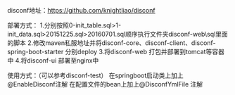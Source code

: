 

disconf地址：https://github.com/knightliao/disconf

部署方式：
1.分别按照0-init_table.sql>1-init_data.sql>20151225.sql>20160701.sql顺序执行文件夹disconf-web\sql里面的脚本
2.修改maven私服地址并将disconf-core、disconf-client、disconf-spring-boot-starter 分别deploy
3.将disconf-web 打包并部署到tomcat等容器中
4.将disconf-ui 部署至nginx中

使用方式：（可以参考disconf-test）
在springboot启动类上加上@EnableDisconf注解
在配置文件的bean上加上@DisconfYmlFile 注解